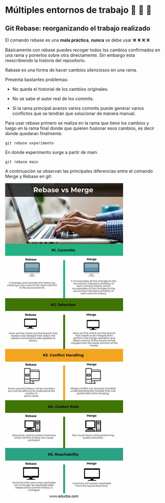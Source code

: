 # Múltiples entornos de trabajo :office: :post_office: :european_post_office:

## Git Rebase: reorganizando el trabajo realizado 

El comando rebase es una **mala práctica**, **nunca** se debe usar :x: :x: :x: :x:

Básicamente con rebase puedes recoger todos los cambios confirmados en una rama y ponerlos sobre otra directamente. Sin  embargo esta reescribiendo la historia del repositorio.

Rabase es una forma de hacer cambios silenciosos en una rama.

Presenta bastantes problemas:

- No queda el historial de los cambios originales.

- No se sabe el autor real de los commits.

- Si la rama principal avanzo varios commits puede generar varios conflictos que se tendrán que solucionar de manera manual. 

Para usar rebase primero se realiza en la rama que tiene los cambios y luego en la rama final donde que quieren fusionar esos cambios, es decir donde quedaran finalmente.

```
git rebase experimento
```
En donde experimento surge a partir de main.

```
git rebase main
```
A continuación se observan las principales diferencias entre el comando Merge y Rebase en git: 

<img src="https://github.com/lsofiadb/Curso-Profesional-Git-GitHub/blob/main/Imagenes/Rebase-vs-Merge-info.jpg" >
